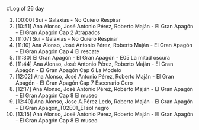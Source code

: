 #Log of 26 day

1. [00:00] Sui - Galaxias - No Quiero Respirar
1. [10:51] Ana Alonso, José Antonio Pérez, Roberto Maján - El Gran Apagón - El Gran Apagón Cap 2 Atrapados
1. [11:07] Sui - Galaxias - No Quiero Respirar
1. [11:10] Ana Alonso, José Antonio Pérez, Roberto Maján - El Gran Apagón - El Gran Apagón Cap 4 El rescate
1. [11:30] El Gran Apagón - El Gran Apagón - E05 La mitad oscura
1. [11:44] Ana Alonso, José Antonio Pérez, Roberto Maján - El Gran Apagón - El Gran Apagón Cap 6 La Modelo
1. [12:02] Ana Alonso, José Antonio Pérez, Roberto Maján - El Gran Apagón - El Gran Apagón Cap 7 Escenario Cero
1. [12:17] Ana Alonso, José Antonio Pérez, Roberto Maján - El Gran Apagón - El Gran Apagón Cap 8 El museo
1. [12:40] Ana Alonso, Jose A.Pérez Ledo, Roberto Maján - El Gran Apagón - El Gran Apagón_T02E01_El sol negro
1. [13:15] Ana Alonso, José Antonio Pérez, Roberto Maján - El Gran Apagón - El Gran Apagón Cap 8 El museo
